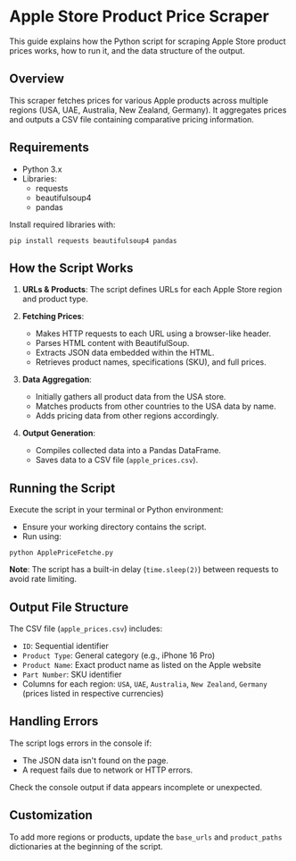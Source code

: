# Apple Store Product Price Scraper

This guide explains how the Python script for scraping Apple Store product prices works, how to run it, and the data structure of the output.

## Overview

This scraper fetches prices for various Apple products across multiple regions (USA, UAE, Australia, New Zealand, Germany). It aggregates prices and outputs a CSV file containing comparative pricing information.

## Requirements

- Python 3.x
- Libraries:
  - requests
  - beautifulsoup4
  - pandas

Install required libraries with:

`pip install requests beautifulsoup4 pandas`

## How the Script Works

1. **URLs & Products**: The script defines URLs for each Apple Store region and product type.

2. **Fetching Prices**:
    - Makes HTTP requests to each URL using a browser-like header.
    - Parses HTML content with BeautifulSoup.
    - Extracts JSON data embedded within the HTML.
    - Retrieves product names, specifications (SKU), and full prices.

3. **Data Aggregation**:
    - Initially gathers all product data from the USA store.
    - Matches products from other countries to the USA data by name.
    - Adds pricing data from other regions accordingly.

4. **Output Generation**:
    - Compiles collected data into a Pandas DataFrame.
    - Saves data to a CSV file (`apple_prices.csv`).

## Running the Script

Execute the script in your terminal or Python environment:

- Ensure your working directory contains the script.
- Run using:

`python ApplePriceFetche.py`

**Note**: The script has a built-in delay (`time.sleep(2)`) between requests to avoid rate limiting.

## Output File Structure

The CSV file (`apple_prices.csv`) includes:

- `ID`: Sequential identifier
- `Product Type`: General category (e.g., iPhone 16 Pro)
- `Product Name`: Exact product name as listed on the Apple website
- `Part Number`: SKU identifier
- Columns for each region: `USA`, `UAE`, `Australia`, `New Zealand`, `Germany` (prices listed in respective currencies)

## Handling Errors

The script logs errors in the console if:
- The JSON data isn't found on the page.
- A request fails due to network or HTTP errors.

Check the console output if data appears incomplete or unexpected.

## Customization

To add more regions or products, update the `base_urls` and `product_paths` dictionaries at the beginning of the script.

